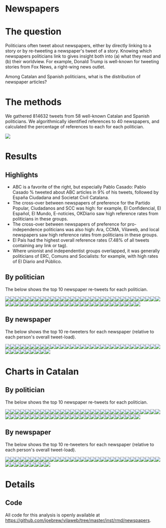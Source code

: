 Newspapers
================

The question
============

Politicians often tweet about newspapers, either by directly linking to a story or by re-tweeting a newspaper's tweet of a story. Knowing which newspapers politicians link to gives insight both into (a) what they read and (b) their worldview. For example, Donald Trump is well-known for tweeting stories from Fox News, a right-wing news outlet.

Among Catalan and Spanish politicians, what is the distribution of newspaper articles?

The methods
===========

We gathered 814632 tweets from 58 well-known Catalan and Spanish politicians. We algorithmically identified references to 40 newspapers, and calculated the percentage of references to each for each politician.

![](figures/unnamed-chunk-3-1.png)

Results
=======

Highlights
----------

-   ABC is a favorite of the right, but especially Pablo Casado: Pablo Casado % tweeted about ABC articles in 9% of his tweets, followed by España Ciudadana and Societat Civil Catalana.
-   The cross-over between newspapers of preference for the Partido Popular, Ciudadanos and SCC was high: for example, El Confidencial, El Español, El Mundo, E-noticies, OKDiario saw high reference rates from politicians in these groups.
-   The cross-over between newspapers of preference for pro-independence politicians was also high: Ara, CCMA, Vilaweb, and local newspapers saw high reference rates from politicians in these groups.
-   El País had the highest overall reference rates (7.48% of all tweets containing any link or tag).
-   Where unionist and independentist groups overlapped, it was generally politicians of ERC, Comuns and Socialists: for example, with high rates of El Diario and Público.

By politician
-------------

The below shows the top 10 newspaper re-tweets for each politician.

![](figures/unnamed-chunk-4-1.png)![](figures/unnamed-chunk-4-2.png)![](figures/unnamed-chunk-4-3.png)![](figures/unnamed-chunk-4-4.png)![](figures/unnamed-chunk-4-5.png)![](figures/unnamed-chunk-4-6.png)![](figures/unnamed-chunk-4-7.png)![](figures/unnamed-chunk-4-8.png)![](figures/unnamed-chunk-4-9.png)![](figures/unnamed-chunk-4-10.png)![](figures/unnamed-chunk-4-11.png)![](figures/unnamed-chunk-4-12.png)![](figures/unnamed-chunk-4-13.png)![](figures/unnamed-chunk-4-14.png)![](figures/unnamed-chunk-4-15.png)![](figures/unnamed-chunk-4-16.png)![](figures/unnamed-chunk-4-17.png)![](figures/unnamed-chunk-4-18.png)![](figures/unnamed-chunk-4-19.png)![](figures/unnamed-chunk-4-20.png)![](figures/unnamed-chunk-4-21.png)![](figures/unnamed-chunk-4-22.png)![](figures/unnamed-chunk-4-23.png)![](figures/unnamed-chunk-4-24.png)![](figures/unnamed-chunk-4-25.png)![](figures/unnamed-chunk-4-26.png)![](figures/unnamed-chunk-4-27.png)![](figures/unnamed-chunk-4-28.png)![](figures/unnamed-chunk-4-29.png)![](figures/unnamed-chunk-4-30.png)![](figures/unnamed-chunk-4-31.png)![](figures/unnamed-chunk-4-32.png)![](figures/unnamed-chunk-4-33.png)![](figures/unnamed-chunk-4-34.png)![](figures/unnamed-chunk-4-35.png)![](figures/unnamed-chunk-4-36.png)![](figures/unnamed-chunk-4-37.png)![](figures/unnamed-chunk-4-38.png)![](figures/unnamed-chunk-4-39.png)![](figures/unnamed-chunk-4-40.png)![](figures/unnamed-chunk-4-41.png)![](figures/unnamed-chunk-4-42.png)![](figures/unnamed-chunk-4-43.png)![](figures/unnamed-chunk-4-44.png)![](figures/unnamed-chunk-4-45.png)![](figures/unnamed-chunk-4-46.png)![](figures/unnamed-chunk-4-47.png)![](figures/unnamed-chunk-4-48.png)![](figures/unnamed-chunk-4-49.png)![](figures/unnamed-chunk-4-50.png)![](figures/unnamed-chunk-4-51.png)![](figures/unnamed-chunk-4-52.png)![](figures/unnamed-chunk-4-53.png)![](figures/unnamed-chunk-4-54.png)![](figures/unnamed-chunk-4-55.png)![](figures/unnamed-chunk-4-56.png)![](figures/unnamed-chunk-4-57.png)![](figures/unnamed-chunk-4-58.png)

By newspaper
------------

The below shows the top 10 re-tweeters for each newspaper (relative to each person's overall tweet-load).

![](figures/unnamed-chunk-5-1.png)![](figures/unnamed-chunk-5-2.png)![](figures/unnamed-chunk-5-3.png)![](figures/unnamed-chunk-5-4.png)![](figures/unnamed-chunk-5-5.png)![](figures/unnamed-chunk-5-6.png)![](figures/unnamed-chunk-5-7.png)![](figures/unnamed-chunk-5-8.png)![](figures/unnamed-chunk-5-9.png)![](figures/unnamed-chunk-5-10.png)![](figures/unnamed-chunk-5-11.png)![](figures/unnamed-chunk-5-12.png)![](figures/unnamed-chunk-5-13.png)![](figures/unnamed-chunk-5-14.png)![](figures/unnamed-chunk-5-15.png)![](figures/unnamed-chunk-5-16.png)![](figures/unnamed-chunk-5-17.png)![](figures/unnamed-chunk-5-18.png)![](figures/unnamed-chunk-5-19.png)![](figures/unnamed-chunk-5-20.png)![](figures/unnamed-chunk-5-21.png)![](figures/unnamed-chunk-5-22.png)![](figures/unnamed-chunk-5-23.png)![](figures/unnamed-chunk-5-24.png)![](figures/unnamed-chunk-5-25.png)![](figures/unnamed-chunk-5-26.png)![](figures/unnamed-chunk-5-27.png)![](figures/unnamed-chunk-5-28.png)![](figures/unnamed-chunk-5-29.png)![](figures/unnamed-chunk-5-30.png)![](figures/unnamed-chunk-5-31.png)![](figures/unnamed-chunk-5-32.png)![](figures/unnamed-chunk-5-33.png)![](figures/unnamed-chunk-5-34.png)![](figures/unnamed-chunk-5-35.png)![](figures/unnamed-chunk-5-36.png)![](figures/unnamed-chunk-5-37.png)![](figures/unnamed-chunk-5-38.png)![](figures/unnamed-chunk-5-39.png)![](figures/unnamed-chunk-5-40.png)

Charts in Catalan
=================

By politician
-------------

The below shows the top 10 newspaper re-tweets for each politician.

![](figures/unnamed-chunk-6-1.png)![](figures/unnamed-chunk-6-2.png)![](figures/unnamed-chunk-6-3.png)![](figures/unnamed-chunk-6-4.png)![](figures/unnamed-chunk-6-5.png)![](figures/unnamed-chunk-6-6.png)![](figures/unnamed-chunk-6-7.png)![](figures/unnamed-chunk-6-8.png)![](figures/unnamed-chunk-6-9.png)![](figures/unnamed-chunk-6-10.png)![](figures/unnamed-chunk-6-11.png)![](figures/unnamed-chunk-6-12.png)![](figures/unnamed-chunk-6-13.png)![](figures/unnamed-chunk-6-14.png)![](figures/unnamed-chunk-6-15.png)![](figures/unnamed-chunk-6-16.png)![](figures/unnamed-chunk-6-17.png)![](figures/unnamed-chunk-6-18.png)![](figures/unnamed-chunk-6-19.png)![](figures/unnamed-chunk-6-20.png)![](figures/unnamed-chunk-6-21.png)![](figures/unnamed-chunk-6-22.png)![](figures/unnamed-chunk-6-23.png)![](figures/unnamed-chunk-6-24.png)![](figures/unnamed-chunk-6-25.png)![](figures/unnamed-chunk-6-26.png)![](figures/unnamed-chunk-6-27.png)![](figures/unnamed-chunk-6-28.png)![](figures/unnamed-chunk-6-29.png)![](figures/unnamed-chunk-6-30.png)![](figures/unnamed-chunk-6-31.png)![](figures/unnamed-chunk-6-32.png)![](figures/unnamed-chunk-6-33.png)![](figures/unnamed-chunk-6-34.png)![](figures/unnamed-chunk-6-35.png)![](figures/unnamed-chunk-6-36.png)![](figures/unnamed-chunk-6-37.png)![](figures/unnamed-chunk-6-38.png)![](figures/unnamed-chunk-6-39.png)![](figures/unnamed-chunk-6-40.png)![](figures/unnamed-chunk-6-41.png)![](figures/unnamed-chunk-6-42.png)![](figures/unnamed-chunk-6-43.png)![](figures/unnamed-chunk-6-44.png)![](figures/unnamed-chunk-6-45.png)![](figures/unnamed-chunk-6-46.png)![](figures/unnamed-chunk-6-47.png)![](figures/unnamed-chunk-6-48.png)![](figures/unnamed-chunk-6-49.png)![](figures/unnamed-chunk-6-50.png)![](figures/unnamed-chunk-6-51.png)![](figures/unnamed-chunk-6-52.png)![](figures/unnamed-chunk-6-53.png)![](figures/unnamed-chunk-6-54.png)![](figures/unnamed-chunk-6-55.png)![](figures/unnamed-chunk-6-56.png)![](figures/unnamed-chunk-6-57.png)![](figures/unnamed-chunk-6-58.png)

By newspaper
------------

The below shows the top 10 re-tweeters for each newspaper (relative to each person's overall tweet-load).

![](figures/unnamed-chunk-7-1.png)![](figures/unnamed-chunk-7-2.png)![](figures/unnamed-chunk-7-3.png)![](figures/unnamed-chunk-7-4.png)![](figures/unnamed-chunk-7-5.png)![](figures/unnamed-chunk-7-6.png)![](figures/unnamed-chunk-7-7.png)![](figures/unnamed-chunk-7-8.png)![](figures/unnamed-chunk-7-9.png)![](figures/unnamed-chunk-7-10.png)![](figures/unnamed-chunk-7-11.png)![](figures/unnamed-chunk-7-12.png)![](figures/unnamed-chunk-7-13.png)![](figures/unnamed-chunk-7-14.png)![](figures/unnamed-chunk-7-15.png)![](figures/unnamed-chunk-7-16.png)![](figures/unnamed-chunk-7-17.png)![](figures/unnamed-chunk-7-18.png)![](figures/unnamed-chunk-7-19.png)![](figures/unnamed-chunk-7-20.png)![](figures/unnamed-chunk-7-21.png)![](figures/unnamed-chunk-7-22.png)![](figures/unnamed-chunk-7-23.png)![](figures/unnamed-chunk-7-24.png)![](figures/unnamed-chunk-7-25.png)![](figures/unnamed-chunk-7-26.png)![](figures/unnamed-chunk-7-27.png)![](figures/unnamed-chunk-7-28.png)![](figures/unnamed-chunk-7-29.png)![](figures/unnamed-chunk-7-30.png)![](figures/unnamed-chunk-7-31.png)![](figures/unnamed-chunk-7-32.png)![](figures/unnamed-chunk-7-33.png)![](figures/unnamed-chunk-7-34.png)![](figures/unnamed-chunk-7-35.png)![](figures/unnamed-chunk-7-36.png)![](figures/unnamed-chunk-7-37.png)![](figures/unnamed-chunk-7-38.png)![](figures/unnamed-chunk-7-39.png)![](figures/unnamed-chunk-7-40.png)

Details
=======

Code
----

All code for this analysis is openly available at <https://github.com/joebrew/vilaweb/tree/master/inst/rmd/newspapers>.
